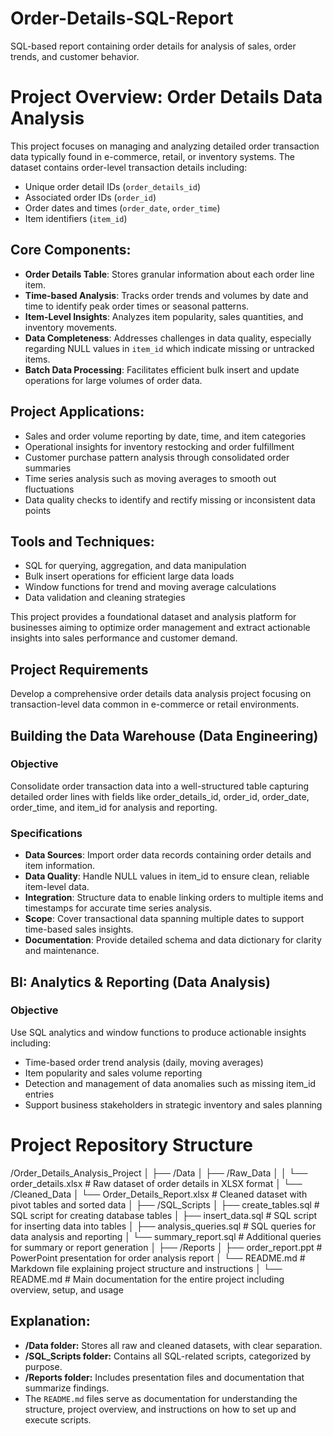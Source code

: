 # Order-Details-SQL-Report
SQL-based report containing order details for analysis of sales, order trends, and customer behavior.

# Project Overview: Order Details Data Analysis

This project focuses on managing and analyzing detailed order transaction data typically found in e-commerce, retail, or inventory systems. The dataset contains order-level transaction details including:
- Unique order detail IDs (`order_details_id`)
- Associated order IDs (`order_id`)
- Order dates and times (`order_date`, `order_time`)
- Item identifiers (`item_id`)

## Core Components:
- **Order Details Table**: Stores granular information about each order line item.
- **Time-based Analysis**: Tracks order trends and volumes by date and time to identify peak order times or seasonal patterns.
- **Item-Level Insights**: Analyzes item popularity, sales quantities, and inventory movements.
- **Data Completeness**: Addresses challenges in data quality, especially regarding NULL values in `item_id` which indicate missing or untracked items.
- **Batch Data Processing**: Facilitates efficient bulk insert and update operations for large volumes of order data.

## Project Applications:
- Sales and order volume reporting by date, time, and item categories
- Operational insights for inventory restocking and order fulfillment
- Customer purchase pattern analysis through consolidated order summaries
- Time series analysis such as moving averages to smooth out fluctuations
- Data quality checks to identify and rectify missing or inconsistent data points

## Tools and Techniques:
- SQL for querying, aggregation, and data manipulation
- Bulk insert operations for efficient large data loads
- Window functions for trend and moving average calculations
- Data validation and cleaning strategies

This project provides a foundational dataset and analysis platform for businesses aiming to optimize order management and extract actionable insights into sales performance and customer demand.

## Project Requirements  
Develop a comprehensive order details data analysis project focusing on transaction-level data common in e-commerce or retail environments.

## Building the Data Warehouse (Data Engineering)  

### Objective  
Consolidate order transaction data into a well-structured table capturing detailed order lines with fields like order_details_id, order_id, order_date, order_time, and item_id for analysis and reporting.

### Specifications  
- **Data Sources**: Import order data records containing order details and item information.  
- **Data Quality**: Handle NULL values in item_id to ensure clean, reliable item-level data.  
- **Integration**: Structure data to enable linking orders to multiple items and timestamps for accurate time series analysis.  
- **Scope**: Cover transactional data spanning multiple dates to support time-based sales insights.  
- **Documentation**: Provide detailed schema and data dictionary for clarity and maintenance.

## BI: Analytics & Reporting (Data Analysis)  

### Objective  
Use SQL analytics and window functions to produce actionable insights including:  
- Time-based order trend analysis (daily, moving averages)  
- Item popularity and sales volume reporting  
- Detection and management of data anomalies such as missing item_id entries  
- Support business stakeholders in strategic inventory and sales planning  

# Project Repository Structure

/Order_Details_Analysis_Project
│
├── /Data
│ ├── /Raw_Data
│ │ └── order_details.xlsx # Raw dataset of order details in XLSX format
│ └── /Cleaned_Data
│ └── Order_Details_Report.xlsx # Cleaned dataset with pivot tables and sorted data
│
├── /SQL_Scripts
│ ├── create_tables.sql # SQL script for creating database tables
│ ├── insert_data.sql # SQL script for inserting data into tables
│ ├── analysis_queries.sql # SQL queries for data analysis and reporting
│ └── summary_report.sql # Additional queries for summary or report generation
│
├── /Reports
│ ├── order_report.ppt # PowerPoint presentation for order analysis report
│ └── README.md # Markdown file explaining project structure and instructions
│
└── README.md # Main documentation for the entire project including overview, setup, and usage

## Explanation:

- **/Data folder:** Stores all raw and cleaned datasets, with clear separation.
- **/SQL_Scripts folder:** Contains all SQL-related scripts, categorized by purpose.
- **/Reports folder:** Includes presentation files and documentation that summarize findings.
- The `README.md` files serve as documentation for understanding the structure, project overview, and instructions on how to set up and execute scripts.

